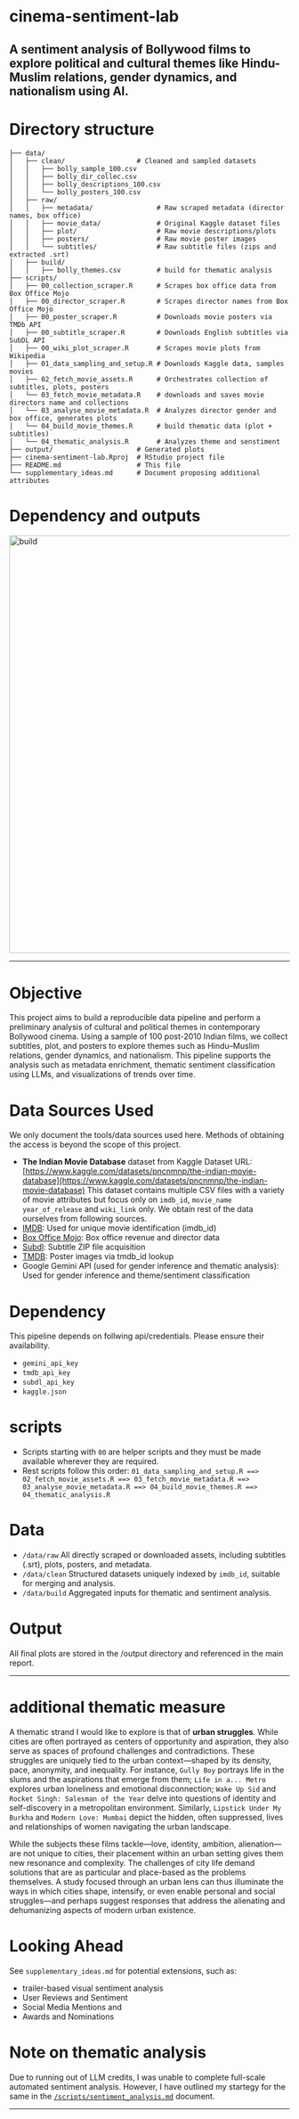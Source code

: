 # cinema-sentiment-lab
A sentiment analysis of Bollywood films to explore political and cultural themes like Hindu-Muslim relations, gender dynamics, and nationalism using AI.
---



# Directory structure
```{bash}
├── data/
│   ├── clean/                  # Cleaned and sampled datasets
│   │   ├── bolly_sample_100.csv
│   │   ├── bolly_dir_collec.csv
│   │   ├── bolly_descriptions_100.csv
│   │   └── bolly_posters_100.csv
│   ├── raw/
│   │   ├── metadata/                # Raw scraped metadata (director names, box office)
│   │   ├── movie_data/              # Original Kaggle dataset files
│   │   ├── plot/                    # Raw movie descriptions/plots
│   │   ├── posters/                 # Raw movie poster images
│   │   └── subtitles/               # Raw subtitle files (zips and extracted .srt)
│   ├── build/
│   │   ├── bolly_themes.csv         # build for thematic analysis
├── scripts/
│   ├── 00_collection_scraper.R      # Scrapes box office data from Box Office Mojo
│   ├── 00_director_scraper.R        # Scrapes director names from Box Office Mojo
│   ├── 00_poster_scraper.R          # Downloads movie posters via TMDb API
│   ├── 00_subtitle_scraper.R        # Downloads English subtitles via SubDL API
│   ├── 00_wiki_plot_scraper.R       # Scrapes movie plots from Wikipedia
│   ├── 01_data_sampling_and_setup.R # Downloads Kaggle data, samples movies
│   ├── 02_fetch_movie_assets.R      # Orchestrates collection of subtitles, plots, posters
│   └── 03_fetch_movie_metadata.R    # downloads and saves movie directors name and collections
│   └── 03_analyse_movie_metadata.R  # Analyzes director gender and box office, generates plots
│   └── 04_build_movie_themes.R      # build thematic data (plot + subtitles) 
│   └── 04_thematic_analysis.R       # Analyzes theme and senstiment
├── output/                     # Generated plots
├── cinema-sentiment-lab.Rproj  # RStudio project file
├── README.md                   # This file
└── supplementary_ideas.md      # Document proposing additional attributes
```

# Dependency and outputs
<img width="1982" height="750" alt="build" src="https://github.com/azadecon/cinema-sentiment-lab/blob/main/build.svg" />

---

# Objective

This project aims to build a reproducible data pipeline and perform a preliminary analysis of cultural and political themes in contemporary Bollywood cinema. Using a sample of 100 post-2010 Indian films, we collect subtitles, plot, and posters to explore themes such as Hindu–Muslim relations, gender dynamics, and nationalism. This pipeline supports the analysis such as metadata enrichment, thematic sentiment classification using LLMs, and visualizations of trends over time.

# Data Sources Used
We only document the tools/data sources used here. Methods of obtaining the access is beyond the scope of this project.
* **The Indian Movie Database** dataset from Kaggle
  Dataset URL: [https://www.kaggle.com/datasets/pncnmnp/the-indian-movie-database](https://www.kaggle.com/datasets/pncnmnp/the-indian-movie-database)
  This dataset contains multiple CSV files with a variety of movie attributes but focus only on `imdb_id`, `movie_name` `year_of_release` and `wiki_link` only. We obtain rest of the data ourselves from following sources.
* [IMDB](https://www.imdb.com/): Used for unique movie identification (imdb_id)
* [Box Office Mojo](https://www.boxofficemojo.com/): Box office revenue and director data
* [Subdl](https://subdl.com/): Subtitle ZIP file acquisition
* [TMDB](https://www.themoviedb.org/): Poster images via tmdb_id lookup
* Google Gemini API (used for gender inference and thematic analysis): Used for gender inference and theme/sentiment classification

# Dependency
This pipeline depends on follwing api/credentials. Please ensure their availability.
- `gemini_api_key`
- `tmdb_api_key`
- `subdl_api_key`
- `kaggle.json`

# scripts
- Scripts starting with `00` are helper scripts and they must be made available wherever they are required.
- Rest scripts follow this order: `01_data_sampling_and_setup.R ==> 02_fetch_movie_assets.R ==> 03_fetch_movie_metadata.R ==> 03_analyse_movie_metadata.R ==> 04_build_movie_themes.R ==> 04_thematic_analysis.R`

# Data
- `/data/raw` All directly scraped or downloaded assets, including subtitles (.srt), plots, posters, and metadata.
- `/data/clean` Structured datasets uniquely indexed by `imdb_id`, suitable for merging and analysis.
- `/data/build` Aggregated inputs for thematic and sentiment analysis.


# Output
All final plots are stored in the /output directory and referenced in the main report.

---
# additional thematic measure

A thematic strand I would like to explore is that of **urban struggles**. While cities are often portrayed as centers of opportunity and aspiration, they also serve as spaces of profound challenges and contradictions. These struggles are uniquely tied to the urban context—shaped by its density, pace, anonymity, and inequality. For instance, `Gully Boy` portrays life in the slums and the aspirations that emerge from them; `Life in a... Metro` explores urban loneliness and emotional disconnection; `Wake Up Sid` and `Rocket Singh: Salesman of the Year` delve into questions of identity and self-discovery in a metropolitan environment. Similarly, `Lipstick Under My Burkha` and `Modern Love: Mumbai` depict the hidden, often suppressed, lives and relationships of women navigating the urban landscape.

While the subjects these films tackle—love, identity, ambition, alienation—are not unique to cities, their placement within an urban setting gives them new resonance and complexity. The challenges of city life demand solutions that are as particular and place-based as the problems themselves. A study focused through an urban lens can thus illuminate the ways in which cities shape, intensify, or even enable personal and social struggles—and perhaps suggest responses that address the alienating and dehumanizing aspects of modern urban existence.

# Looking Ahead
See `supplementary_ideas.md` for potential extensions, such as:
- trailer-based visual sentiment analysis
- User Reviews and Sentiment
- Social Media Mentions and
- Awards and Nominations

# Note on thematic analysis
Due to running out of LLM credits, I was unable to complete full-scale automated sentiment analysis. However, I have outlined my startegy for the same in the [`/scripts/sentiment_analysis.md`](https://github.com/azadecon/cinema-sentiment-lab/blob/main/scripts/sentiment_analysis.md) document.

---
